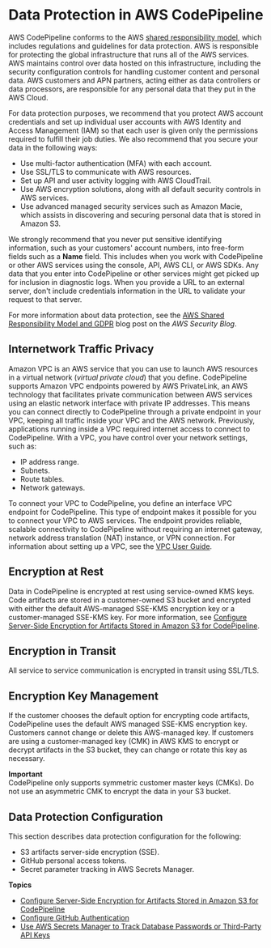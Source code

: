 # Data Protection in AWS CodePipeline<a name="data-protection"></a>

AWS CodePipeline conforms to the AWS [shared responsibility model](http://aws.amazon.com/compliance/shared-responsibility-model/), which includes regulations and guidelines for data protection\. AWS is responsible for protecting the global infrastructure that runs all of the AWS services\. AWS maintains control over data hosted on this infrastructure, including the security configuration controls for handling customer content and personal data\. AWS customers and APN partners, acting either as data controllers or data processors, are responsible for any personal data that they put in the AWS Cloud\. 

For data protection purposes, we recommend that you protect AWS account credentials and set up individual user accounts with AWS Identity and Access Management \(IAM\) so that each user is given only the permissions required to fulfill their job duties\. We also recommend that you secure your data in the following ways:
+ Use multi\-factor authentication \(MFA\) with each account\.
+ Use SSL/TLS to communicate with AWS resources\.
+ Set up API and user activity logging with AWS CloudTrail\.
+ Use AWS encryption solutions, along with all default security controls in AWS services\.
+ Use advanced managed security services such as Amazon Macie, which assists in discovering and securing personal data that is stored in Amazon S3\.

We strongly recommend that you never put sensitive identifying information, such as your customers' account numbers, into free\-form fields such as a **Name** field\. This includes when you work with CodePipeline or other AWS services using the console, API, AWS CLI, or AWS SDKs\. Any data that you enter into CodePipeline or other services might get picked up for inclusion in diagnostic logs\. When you provide a URL to an external server, don't include credentials information in the URL to validate your request to that server\.

For more information about data protection, see the [AWS Shared Responsibility Model and GDPR](http://aws.amazon.com/blogs/security/the-aws-shared-responsibility-model-and-gdpr/) blog post on the *AWS Security Blog*\.

## Internetwork Traffic Privacy<a name="inter-network-traffic-privacy"></a>

 Amazon VPC is an AWS service that you can use to launch AWS resources in a virtual network \(*virtual private cloud*\) that you define\. CodePipeline supports Amazon VPC endpoints powered by AWS PrivateLink, an AWS technology that facilitates private communication between AWS services using an elastic network interface with private IP addresses\. This means you can connect directly to CodePipeline through a private endpoint in your VPC, keeping all traffic inside your VPC and the AWS network\. Previously, applications running inside a VPC required internet access to connect to CodePipeline\. With a VPC, you have control over your network settings, such as:
+ IP address range\.
+ Subnets\.
+ Route tables\.
+ Network gateways\.

To connect your VPC to CodePipeline, you define an interface VPC endpoint for CodePipeline\. This type of endpoint makes it possible for you to connect your VPC to AWS services\. The endpoint provides reliable, scalable connectivity to CodePipeline without requiring an internet gateway, network address translation \(NAT\) instance, or VPN connection\. For information about setting up a VPC, see the [VPC User Guide](https://docs.aws.amazon.com/vpc/latest/userguide/)\.

## Encryption at Rest<a name="encryption-at-rest"></a>

Data in CodePipeline is encrypted at rest using service\-owned KMS keys\. Code artifacts are stored in a customer\-owned S3 bucket and encrypted with either the default AWS\-managed SSE\-KMS encryption key or a customer\-managed SSE\-KMS key\. For more information, see [Configure Server\-Side Encryption for Artifacts Stored in Amazon S3 for CodePipeline](S3-artifact-encryption.md)\.

## Encryption in Transit<a name="encryption-in-transit"></a>

All service to service communication is encrypted in transit using SSL/TLS\. 

## Encryption Key Management<a name="key-management"></a>

If the customer chooses the default option for encrypting code artifacts, CodePipeline uses the default AWS managed SSE\-KMS encryption key\. Customers cannot change or delete this AWS\-managed key\. If customers are using a customer\-managed key \(CMK\) in AWS KMS to encrypt or decrypt artifacts in the S3 bucket, they can change or rotate this key as necessary\.

**Important**  
CodePipeline only supports symmetric customer master keys \(CMKs\)\. Do not use an asymmetric CMK to encrypt the data in your S3 bucket\.

## Data Protection Configuration<a name="security-configuration"></a>

This section describes data protection configuration for the following:
+ S3 artifacts server\-side encryption \(SSE\)\.
+ GitHub personal access tokens\.
+ Secret parameter tracking in AWS Secrets Manager\.

**Topics**
+ [Configure Server\-Side Encryption for Artifacts Stored in Amazon S3 for CodePipeline](S3-artifact-encryption.md)
+ [Configure GitHub Authentication](GitHub-authentication.md)
+ [Use AWS Secrets Manager to Track Database Passwords or Third\-Party API Keys](parameter-store-encryption.md)